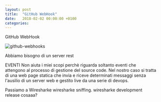 ```yaml
---
layout: post
title:  "GitHub WebHook"
date:   2018-02-02 00:00:00 +0100
categories:
---
```

GitHub WebHook

![github-webhooks]({{"/assets/img/github-webhooks.png"|absolute_uri}})

Abbiamo bisogno di un server rest

EVENTI
Non aiuta i miei scopi perchè riguarda soltanto eventi che attengono
al processo di gestione del source code. Nel nostro caso si tratta di una
web page statica che invia e riceve determinati messaggi senza l'ausilio
di un server web e gestito live da una serie di devops.

Passiamo a Wiresharke
wiresharke sniffing.
wiresharke development release cosaaa?
